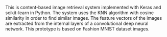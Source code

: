 This is content-based image retrieval system implemented with Keras and scikit-learn in Python. The system uses the KNN algorithm with cosine similarity in order to find similar images. The feature vectors of the images are extracted from the internal layers of a convolutional deep neural network. This prototype is based on Fashion MNIST dataset images.